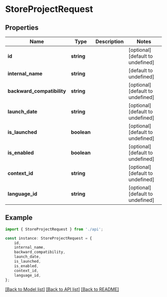 # StoreProjectRequest


## Properties

Name | Type | Description | Notes
------------ | ------------- | ------------- | -------------
**id** | **string** |  | [optional] [default to undefined]
**internal_name** | **string** |  | [default to undefined]
**backward_compatibility** | **string** |  | [optional] [default to undefined]
**launch_date** | **string** |  | [optional] [default to undefined]
**is_launched** | **boolean** |  | [optional] [default to undefined]
**is_enabled** | **boolean** |  | [optional] [default to undefined]
**context_id** | **string** |  | [optional] [default to undefined]
**language_id** | **string** |  | [optional] [default to undefined]

## Example

```typescript
import { StoreProjectRequest } from './api';

const instance: StoreProjectRequest = {
    id,
    internal_name,
    backward_compatibility,
    launch_date,
    is_launched,
    is_enabled,
    context_id,
    language_id,
};
```

[[Back to Model list]](../README.md#documentation-for-models) [[Back to API list]](../README.md#documentation-for-api-endpoints) [[Back to README]](../README.md)

